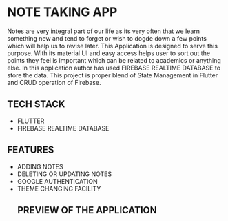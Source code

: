 # NOTE TAKING APP
Notes are very integral part of our life as its very often that we learn something new and tend to forget or wish to dogde down a few points which will help us to revise later. This Application is designed to serve this purpose. With its material UI and easy access helps user to sort out the points they feel is important which can be related to academics or anything else.
In this application author has used FIREBASE REALTIME DATABASE to store the data. This project is proper blend of State Management in Flutter and CRUD operation of Firebase.
 ## TECH STACK
 <ul>
 <li>FLUTTER
 <LI>FIREBASE REALTIME DATABASE
 </UL>
 
 ## FEATURES
 <UL>
 <LI>ADDING NOTES
 <LI>DELETING OR UPDATING NOTES
 <LI>GOOGLE AUTHENTICATION
 <LI>THEME CHANGING FACILITY
 
 ## PREVIEW OF THE APPLICATION
